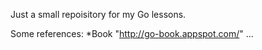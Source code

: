 Just a small repoisitory for my Go lessons. 

Some references:
*Book "http://go-book.appspot.com/"
...
